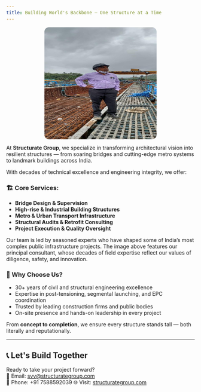 ```yaml
---
title: Building World's Backbone — One Structure at a Time
---
```


<img src="/uploads/dad-on-site.jpg" alt="Founder at Site" width="300" height="300" style="border-radius:12px; display:block; margin:auto;" />

At **Structurate Group**, we specialize in transforming architectural vision into resilient structures — from soaring bridges and cutting-edge metro systems to landmark buildings across India.

With decades of technical excellence and engineering integrity, we offer:

### 🏗️ Core Services:
- **Bridge Design & Supervision**
- **High-rise & Industrial Building Structures**
- **Metro & Urban Transport Infrastructure**
- **Structural Audits & Retrofit Consulting**
- **Project Execution & Quality Oversight**

Our team is led by seasoned experts who have shaped some of India’s most complex public infrastructure projects. The image above features our principal consultant, whose decades of field expertise reflect our values of diligence, safety, and innovation.

### 🧱 Why Choose Us?
- 30+ years of civil and structural engineering excellence
- Expertise in post-tensioning, segmental launching, and EPC coordination
- Trusted by leading construction firms and public bodies
- On-site presence and hands-on leadership in every project

From **concept to completion**, we ensure every structure stands tall — both literally and reputationally.

---

## 📞 Let's Build Together

Ready to take your project forward?  
📧 Email: [svv@structurategroup.com](mailto:svv@structurategroup.com)  
📱 Phone: +91 7588592039 
🌐 Visit: [structurategroup.com](https://structurategroup.com)
